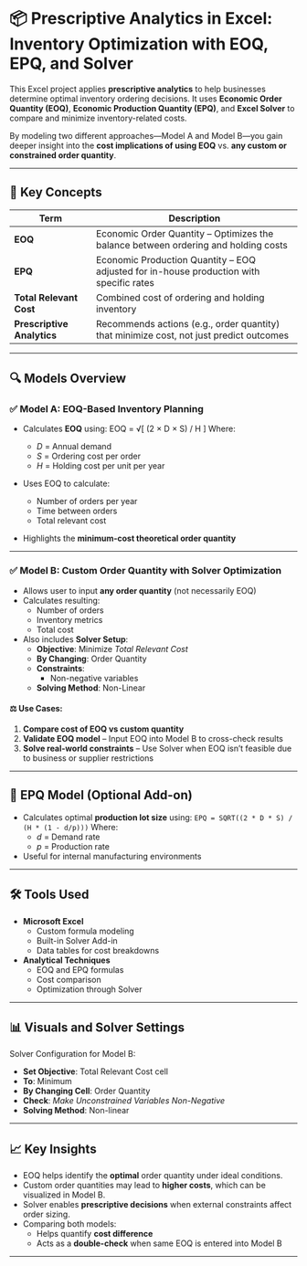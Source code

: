 # 📦 Prescriptive Analytics in Excel: Inventory Optimization with EOQ, EPQ, and Solver

This Excel project applies **prescriptive analytics** to help businesses determine optimal inventory ordering decisions. It uses **Economic Order Quantity (EOQ)**, **Economic Production Quantity (EPQ)**, and **Excel Solver** to compare and minimize inventory-related costs.

By modeling two different approaches—Model A and Model B—you gain deeper insight into the **cost implications of using EOQ** vs. **any custom or constrained order quantity**.

---

## 🧠 Key Concepts

| Term | Description |
|------|-------------|
| **EOQ** | Economic Order Quantity – Optimizes the balance between ordering and holding costs |
| **EPQ** | Economic Production Quantity – EOQ adjusted for in-house production with specific rates |
| **Total Relevant Cost** | Combined cost of ordering and holding inventory |
| **Prescriptive Analytics** | Recommends actions (e.g., order quantity) that minimize cost, not just predict outcomes |

---

## 🔍 Models Overview

### ✅ Model A: EOQ-Based Inventory Planning

- Calculates **EOQ** using:
 EOQ = √[ (2 × D × S) / H ]
  Where:  
  - *D* = Annual demand  
  - *S* = Ordering cost per order  
  - *H* = Holding cost per unit per year

- Uses EOQ to calculate:
  - Number of orders per year
  - Time between orders
  - Total relevant cost

- Highlights the **minimum-cost theoretical order quantity**

---

### ✅ Model B: Custom Order Quantity with Solver Optimization

- Allows user to input **any order quantity** (not necessarily EOQ)
- Calculates resulting:
  - Number of orders
  - Inventory metrics
  - Total cost
- Also includes **Solver Setup**:
  - **Objective**: Minimize *Total Relevant Cost*
  - **By Changing**: Order Quantity
  - **Constraints**: 
    - Non-negative variables
  - **Solving Method**: Non-Linear

#### ⚖️ Use Cases:

1. **Compare cost of EOQ vs custom quantity**  
2. **Validate EOQ model** – Input EOQ into Model B to cross-check results  
3. **Solve real-world constraints** – Use Solver when EOQ isn’t feasible due to business or supplier restrictions

---

## 📘 EPQ Model (Optional Add-on)

- Calculates optimal **production lot size** using:
  `EPQ = SQRT((2 * D * S) / (H * (1 - d/p)))`
  Where:
  - *d* = Demand rate
  - *p* = Production rate
- Useful for internal manufacturing environments

---

## 🛠 Tools Used

- **Microsoft Excel**
  - Custom formula modeling
  - Built-in Solver Add-in
  - Data tables for cost breakdowns
- **Analytical Techniques**
  - EOQ and EPQ formulas
  - Cost comparison
  - Optimization through Solver

---

## 📊 Visuals and Solver Settings

Solver Configuration for Model B:

- **Set Objective**: Total Relevant Cost cell
- **To**: Minimum
- **By Changing Cell**: Order Quantity
- **Check**: *Make Unconstrained Variables Non-Negative*
- **Solving Method**: Non-linear

---

## 📈 Key Insights

- EOQ helps identify the **optimal** order quantity under ideal conditions.
- Custom order quantities may lead to **higher costs**, which can be visualized in Model B.
- Solver enables **prescriptive decisions** when external constraints affect order sizing.
- Comparing both models:
  - Helps quantify **cost difference**
  - Acts as a **double-check** when same EOQ is entered into Model B

---
